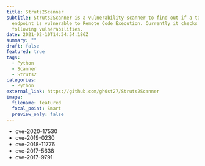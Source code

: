 ```yaml
---
title: Struts2Scanner
subtitle: Struts2Scanner is a vulnerability scanner to find out if a target
  endpoint is vulnerable to Remote Code Execution. Currently it checks against
  following vulnerabilities.
date: 2021-02-10T14:34:54.186Z
summary: ""
draft: false
featured: true
tags:
  - Python
  - Scanner
  - Struts2
categories:
  - Python
external_link: https://github.com/gh0st27/Struts2Scanner
image:
  filename: featured
  focal_point: Smart
  preview_only: false
---
```

<!--StartFragment-->

* cve-2020-17530
* cve-2019-0230
* cve-2018-11776
* cve-2017-5638
* cve-2017-9791

<!--EndFragment-->